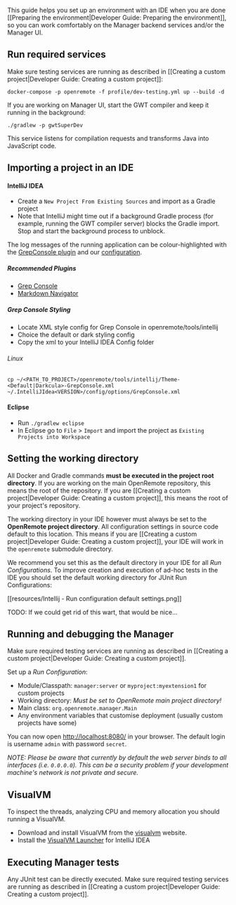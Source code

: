 This guide helps you set up an environment with an IDE when you are done [[Preparing the environment|Developer Guide: Preparing the environment]], so you can work comfortably on the Manager backend services and/or the Manager UI.

## Run required services

Make sure testing services are running as described in [[Creating a custom project|Developer Guide: Creating a custom project]]:

```
docker-compose -p openremote -f profile/dev-testing.yml up --build -d
```

If you are working on Manager UI, start the GWT compiler and keep it running in the background:

```
./gradlew -p gwtSuperDev
```

This service listens for compilation requests and transforms Java into JavaScript code.

## Importing a project in an IDE

#### IntelliJ IDEA

- Create a `New Project From Existing Sources` and import as a Gradle project
- Note that IntelliJ might time out if a background Gradle process (for example, running the GWT compiler server) blocks the Gradle import. Stop and start the background process to unblock.

The log messages of the running application can be colour-highlighted with the [GrepConsole plugin](https://plugins.jetbrains.com/plugin/7125-grep-console) and our [configuration](https://gist.github.com/christianbauer/9cd3ef6a871c2a3472bd70a216f3eb14).

##### Recommended Plugins
- [Grep Console](https://plugins.jetbrains.com/plugin/7125-grep-console)
- [Markdown Navigator](https://plugins.jetbrains.com/plugin/7896-markdown-navigator)

##### Grep Console Styling
- Locate XML style config for Grep Console in openremote/tools/intellij
- Choice the default or dark styling config
- Copy the xml to your IntelliJ IDEA Config folder 

###### Linux
```
cp ~/<PATH_TO_PROJECT>/openremote/tools/intellij/Theme-<Default|Darkcula>-GrepConsole.xml ~/.IntelliJIdea<VERSION>/config/options/GrepConsole.xml
```


#### Eclipse

- Run `./gradlew eclipse`
- In Eclipse go to `File` > `Import` and import the project as `Existing Projects into Workspace`

## Setting the working directory

All Docker and Gradle commands **must be executed in the project root directory**. If you are working on the main OpenRemote repository, this means the root of the repository. If you are [[Creating a custom project|Developer Guide: Creating a custom project]], this means the root of your project's repository.

The working directory in your IDE however must always be set to the **OpenRemote project directory**. All configuration settings in source code default to this location. This means if you are [[Creating a custom project|Developer Guide: Creating a custom project]], your IDE will work in the `openremote` submodule directory.

We recommend you set this as the default directory in your IDE for all *Run Configurations*. To improve creation and execution of ad-hoc tests in the IDE you should set the default working directory for JUnit Run Configurations:

[[resources/Intellij - Run configuration default settings.png]]

TODO: If we could get rid of this wart, that would be nice...

## Running and debugging the Manager

Make sure required testing services are running as described in [[Creating a custom project|Developer Guide: Creating a custom project]].

Set up a *Run Configuration*:

- Module/Classpath: `manager:server` or `myproject:myextension1` for custom projects
- Working directory: *Must be set to OpenRemote main project directory!*
- Main class: `org.openremote.manager.Main`
- Any environment variables that customise deployment (usually custom projects have some)

You can now open [http://localhost:8080/](http://localhost:8080/) in your browser. The default login is username `admin` with password `secret`.

*NOTE: Please be aware that currently by default the web server binds to all interfaces (i.e. `0.0.0.0`). This can be a security problem if your development machine's network is not private and secure.*

## VisualVM
To inspect the threads, analyzing CPU and memory allocation you should running a VisualVM.

- Download and install VisualVM from the [visualvm](https://visualvm.github.io/) website.
- Install the [VisualVM Launcher](https://plugins.jetbrains.com/plugin/7115-visualvm-launcher) for IntelliJ IDEA

## Executing Manager tests

Any JUnit test can be directly executed. Make sure required testing services are running as described in [[Creating a custom project|Developer Guide: Creating a custom project]].
